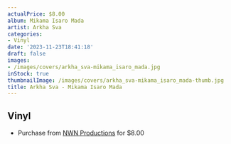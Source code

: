 ```yaml
---
actualPrice: $8.00
album: Mikama Isaro Mada
artist: Arkha Sva
categories:
- Vinyl
date: '2023-11-23T18:41:18'
draft: false
images:
- /images/covers/arkha_sva-mikama_isaro_mada.jpg
inStock: true
thumbnailImage: /images/covers/arkha_sva-mikama_isaro_mada-thumb.jpg
title: Arkha Sva - Mikama Isaro Mada
---
```


## Vinyl
* Purchase from [NWN Productions](http://shop.nwnprod.com/index.php?route=product/product&path=75&product_id=37827&sort=pd.name&order=ASC) for $8.00
